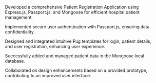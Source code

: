 Developed a comprehensive Patient Registration Application using Express.js, Passport.js, and Mongoose for efficient hospital patient management.


Implemented secure user authentication with Passport.js, ensuring data confidentiality.


Designed and integrated intuitive Pug templates for login, patient details, and user registration, enhancing user experience.


Successfully added and managed patient data in the Mongoose local database.


Collaborated on design enhancements based on a provided prototype, contributing to an improved user interface.
